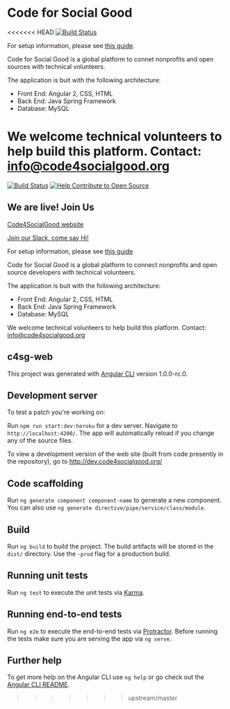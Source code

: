 # Code for Social Good
<<<<<<< HEAD
[![Build Status](https://travis-ci.org/Code4SocialGood/c4sg-services.svg?branch=master)](https://travis-ci.org/Code4SocialGood/c4sg-services)

For setup information, please see [this guide](https://docs.google.com/document/d/1CZflfQ-z52RI-3DaSf9rXxnzdIzXMfvJZzx7hlN28wg/edit). 

Code for Social Good is a global platform to connet nonprofits and open sources with technical volunteers. 

The application is buit with the following architecture:
- Front End: Angular 2, CSS, HTML
- Back End: Java Spring Framework 
- Database: MySQL

We welcome technical volunteers to help build this platform. Contact: info@code4socialgood.org
=======
[![Build Status](https://travis-ci.org/Code4SocialGood/c4sg-web.svg?branch=master)](https://travis-ci.org/Code4SocialGood/c4sg-web)
[![Help Contribute to Open Source](https://www.codetriage.com/code4socialgood/c4sg-web/badges/users.svg)](https://www.codetriage.com/code4socialgood/c4sg-web)

## We are live! Join Us

[Code4SocialGood website](https://app.code4socialgood.org/)

[Join our Slack, come say Hi!](http://join-our-slack.code4socialgood.org/)


For setup information, please see [this guide](docs/setup.md)

Code for Social Good is a global platform to connect nonprofits and open source developers with technical volunteers.

The application is buit with the following architecture:
- Front End: Angular 2, CSS, HTML
- Back End: Java Spring Framework
- Database: MySQL


We welcome technical volunteers to help build this platform. Contact: info@code4socialgood.org


## c4sg-web

This project was generated with [Angular CLI](https://github.com/angular/angular-cli) version 1.0.0-rc.0.

## Development server

To test a patch you're working on:

Run `npm run start:dev:heroku` for a dev server. Navigate to `http://localhost:4200/`.
The app will automatically reload if you change any of the source files.

To view a development version of the web site (built from code presently in the
repository), go to http://dev.code4socialgood.org/

## Code scaffolding

Run `ng generate component component-name` to generate a new component. You can also use `ng generate directive/pipe/service/class/module`.

## Build

Run `ng build` to build the project. The build artifacts will be stored in the `dist/` directory. Use the `-prod` flag for a production build.

## Running unit tests

Run `ng test` to execute the unit tests via [Karma](https://karma-runner.github.io).

## Running end-to-end tests

Run `ng e2e` to execute the end-to-end tests via [Protractor](http://www.protractortest.org/).
Before running the tests make sure you are serving the app via `ng serve`.

## Further help

To get more help on the Angular CLI use `ng help` or go check out the [Angular CLI README](https://github.com/angular/angular-cli/blob/master/README.md).
>>>>>>> upstream/master
